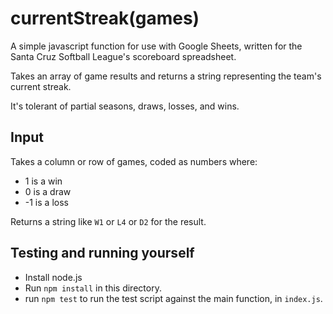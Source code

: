# currentStreak(games)

A simple javascript function for use with Google Sheets, written for the Santa Cruz Softball League's scoreboard spreadsheet.

Takes an array of game results and returns a string representing the team's current streak.

It's tolerant of partial seasons, draws, losses, and wins.

## Input

Takes a column or row of games, coded as numbers where:

 - 1 is a win
 - 0 is a draw
 - -1 is a loss

 Returns a string like `W1` or `L4` or `D2` for the result.

 ## Testing and running yourself

 - Install node.js
 - Run `npm install` in this directory.
 - run `npm test` to run the test script against the main function, in `index.js`.
